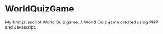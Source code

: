 # WorldQuizGame
My first javascript World Quiz game.
A World Quiz game created using PHP and Javascript.
